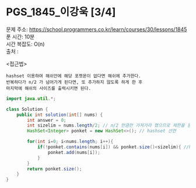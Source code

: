 # PGS_1845_이강욱 [3/4] </br>
문제 주소: https://school.programmers.co.kr/learn/courses/30/lessons/1845 </br>
푼 시간: 10분  </br>
시간 복잡도: O(n) </br>
출처 : 

<접근법>
```
hashset 이용하여 해쉬안에 해당 포켓몬이 없다면 해쉬에 추가한다. 
반복하다가 n/2 가 넘어가게 된다면, 또 추가하지 않도록 하게 한 후 
마지막에 해쉬의 사이즈를 출력시키면 된다. 
```


```java
import java.util.*;

class Solution {
    public int solution(int[] nums) {
        int answer = 0;
        int sizelim = nums.length/2; // n/2 만큼만 가져가라 했으므로 제한을 둔다.
        HashSet<Integer> ponket = new HashSet<>(); // hashset 선언

        for(int i=0; i<nums.length; i++){
            if(!ponket.contains(nums[i]) && ponket.size()<sizelim){ //hash안에 해당 폰켓몬이 없고, 아직 n/2 만큼 가져가기 전이라면 해쉬에 추가
                ponket.add(nums[i]);
            }
        }
        return ponket.size();
    }
}
```
